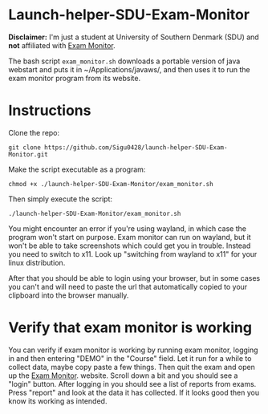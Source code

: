 # Launch-helper-SDU-Exam-Monitor
**Disclaimer:** I'm just a student at University of Southern Denmark (SDU) and **not** affiliated with [Exam Monitor](https://sdu.exammonitor.dk/).

The bash script ```exam_monitor.sh``` downloads a portable version of java webstart and puts it in ~/Applications/javaws/, and then uses it to run the exam monitor program from its website.

# Instructions
Clone the repo:
```
git clone https://github.com/Sigu0428/launch-helper-SDU-Exam-Monitor.git
```

Make the script executable as a program:
```
chmod +x ./launch-helper-SDU-Exam-Monitor/exam_monitor.sh
```

Then simply execute the script:
```
./launch-helper-SDU-Exam-Monitor/exam_monitor.sh
```

You might encounter an error if you're using wayland, in which case the program won't start on purpose. Exam monitor can run on wayland, but it won't be able to take screenshots which could get you in trouble. Instead you need to switch to x11. Look up "switching from wayland to x11" for your linux distribution.

After that you should be able to login using your browser, but in some cases you can't and will need to paste the url that automatically copied to your clipboard into the browser manually.

# Verify that exam monitor is working
You can verify if exam monitor is working by running exam monitor, logging in and then entering "DEMO" in the "Course" field. Let it run for a while to collect data, maybe copy paste a few things. Then quit the exam and open up the [Exam Monitor](https://sdu.exammonitor.dk/). website. Scroll down a bit and you should see a "login" button. After logging in you should see a list of reports from exams. Press "report" and look at the data it has collected. If it looks good then you know its working as intended.